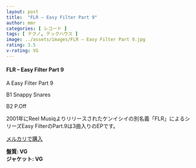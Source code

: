 ```yaml
---
layout: post
title:  "FLR – Easy Filter Part 9"
author: mmr
categories: [ レコード ]
tags: [ テクノ, テックハウス ]
image: ../assets/images/FLR – Easy Filter Part 9.jpg
rating: 3.5
v-rating: VG
---
```


#### FLR – Easy Filter Part 9

A  Easy Filter Part 9

B1  Snappy Snares

B2  P.Off

2001年にReel Musiqよりリリースされたケンイシイの別名義「FLR」によるシリーズEasy FilterのPart.9は3曲入りのEPです。



[メルカリで購入](https://jp.mercari.com/item/m49758319217)


<div class="mt-4 mb-4 d-flex align-items-center">
<strong class="mr-1">盤質: VG</strong>
</div>
<div class="mt-4 mb-4 d-flex align-items-center">
<strong class="mr-1">ジャケット: VG</strong>
</div>
